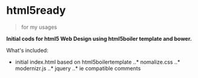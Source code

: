 html5ready 
========
> for my usages

**Initial cods for html5 Web Design using html5boiler template and bower.**

What's included:
* initial index.html based on html5boilertemplate
..* nomalize.css
..* modernizr.js
..* jquery
..* ie compatible comments